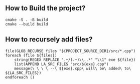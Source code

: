 ## How to Build the project?
```
cmake -S . -B build
cmake --build build
```

## How to recursely add files?
```
file(GLOB_RECURSE files "${PROJECT_SOURCE_DIR}/src/*.cpp")
foreach (file ${files})
    string(REGEX REPLACE ".+/(.+)\\..*" "\\1" exe ${file})
    list(APPEND LA_SRC_FILES "src/${exe}.cpp")
    message(\ \ \ \ --\ ${exe}.cpp\ will\ be\ added\ to\ ${LA_SRC_FILES})
endforeach ()
```


